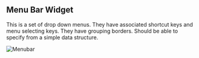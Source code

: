 ## Menu Bar Widget

This is a set of drop down menus. They have associated shortcut keys and menu selecting keys. They have grouping borders. Should be able to specify from a simple data structure.

![Menubar](../menubar.png "Taken from elinks")
